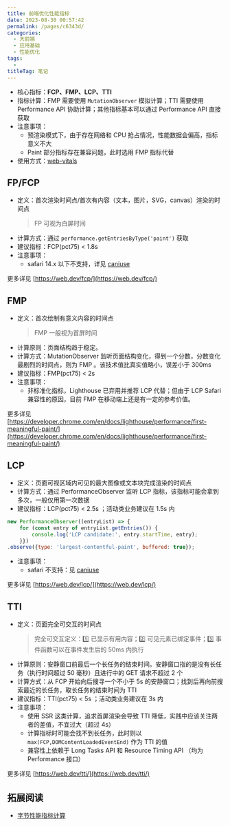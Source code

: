 ```yaml
---
title: 前端优化性能指标
date: 2023-08-30 00:57:42
permalink: /pages/c6343d/
categories: 
  - 大前端
  - 应用基础
  - 性能优化
tags: 
  - 
titleTag: 笔记
---
```



- 核心指标：**FCP、FMP、LCP、TTI**
- 指标计算：FMP 需要使用 `MutationObserver` 模拟计算；TTI 需要使用 Performance API 协助计算；其他指标基本可以通过 Performance API 直接获取
- 注意事项：
  - 预渲染模式下，由于存在网络和 CPU 抢占情况，性能数据会偏高，指标意义不大
  - Paint 部分指标存在兼容问题，此时选用 FMP 指标代替
- 使用方式：[web-vitals](https://github.com/GoogleChrome/web-vitals)

## FP/FCP
- 定义：首次渲染时间点/首次有内容（文本，图片，SVG，canvas）渲染的时间点
  > FP 可视为白屏时间
- 计算方式：通过 `performance.getEntriesByType('paint')` 获取
- 建议指标：FCP(pct75) < 1.8s
- 注意事项：
  - safari 14.x 以下不支持，详见 [caniuse](https://caniuse.com/mdn-api_performancepainttiming)

更多详见 [https://web.dev/fcp/](https://web.dev/fcp/)  

## FMP 
- 定义：首次绘制有意义内容的时间点
  > FMP 一般视为首屏时间
- 计算原则：页面结构趋于稳定。
- 计算方式：MutationObserver 监听页面结构变化，得到一个分数，分数变化最剧烈的时间点，则为 FMP 。该技术值比真实值略小，误差小于 300ms
- 建议指标：FMP(pct75) < 2s
- 注意事项：
  - 非标准化指标，Lighthouse 已弃用并推荐 LCP 代替；但由于 LCP Safari 兼容性的原因，目前 FMP 在移动端上还是有一定的参考价值。

更多详见 [https://developer.chrome.com/en/docs/lighthouse/performance/first-meaningful-paint/](https://developer.chrome.com/en/docs/lighthouse/performance/first-meaningful-paint/)
## LCP
- 定义：页面可视区域内可见的最大图像或文本块完成渲染的时间点
- 计算方式：通过 PerformanceObserver 监听 LCP 指标，该指标可能会拿到多次，一般仅用第一次数据
- 建议指标：LCP(pct75) < 2.5s ；活动类业务建议在 1.5s 内
```js
new PerformanceObserver((entryList) => {
    for (const entry of entryList.getEntries()) {
        console.log('LCP candidate:', entry.startTime, entry);
    }})
.observe({type: 'largest-contentful-paint', buffered: true});
```
- 注意事项：
  - safari 不支持：见 [caniuse](https://caniuse.com/mdn-api_largestcontentfulpaint)

更多详见 [https://web.dev/lcp/](https://web.dev/lcp/)

## TTI
- 定义：页面完全可交互的时间点
  > 完全可交互定义：1️⃣ 已显示有用内容；2️⃣ 可见元素已绑定事件；3️⃣ 事件函数可以在事件发生后的 50ms 内执行
- 计算原则：安静窗口前最后一个长任务的结束时间。安静窗口指的是没有长任务（执行时间超过 50 毫秒）且进行中的 GET 请求不超过 2 个
- 计算方式：从 FCP 开始向后搜寻一个不小于 5s 的安静窗口；找到后再向前搜索最近的长任务，取长任务的结束时间为 TTI
- 建议指标：TTI(pct75) < 5s ；活动类业务建议在 3s 内
- 注意事项：  
  - 使用 SSR 这类计算，追求首屏渲染会导致 TTI 降低，实践中应该关注两者的差值，不宜过大（超过 4s）
  - 计算指标时可能会找不到长任务，此时则以 `max(FCP,DOMContentLoadedEventEnd)` 作为 TTI 的值
  - 兼容性上依赖于  Long Tasks API 和 Resource Timing API （均为 Performance 接口）
  

更多详见 [https://web.dev/tti/](https://web.dev/tti/)
## 拓展阅读
- [字节性能指标计算](https://www.volcengine.com/docs/6431/107445)